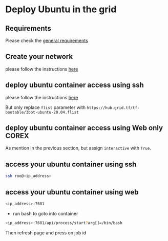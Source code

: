 # Deploy Ubuntu in the grid

## Requirements

Please check the [general requirements](https://sdk.threefold.io/#/sdk__code)

## Create your network

please follow the instructions [here](https://sdk.threefold.io/#/sdk__code_network)

## deploy ubuntu container access using ssh

please follow the instructions [here](https://sdk.threefold.io/#/sdk__code_container)

But only replace `flist` parameter with `https://hub.grid.tf/tf-bootable/3bot-ubuntu-20.04.flist`
## deploy ubuntu container access using Web only COREX

As mention in the previous section, but assign `interactive` with `True`.

## access your ubuntu container using ssh

```bash
ssh roo@<ip_address>
```

## access your ubuntu container using web

```bash
<ip_address>:7681
```
- run bash  to goto into container
```bash
<ip_address>:7681/api/process/start?arg[]=/bin/bash
```
Then refresh page and press on job id
